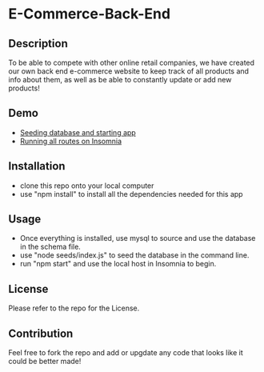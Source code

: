 # E-Commerce-Back-End

## Description
To be able to compete with other online retail companies, we have created our own back end e-commerce website to keep track of all products and info about them, as well as be able to constantly update or add new products!

## Demo

 - [Seeding database and starting app](https://drive.google.com/file/d/1cGIAQyBKLCV2QzeD08nfjj0eqPmYMvj3/view)
 - [Running all routes on Insomnia](https://drive.google.com/file/d/1u4QY5NoNP3kFVJJfwd5oED3kO5nm9fg2/view)

## Installation
 - clone this repo onto your local computer
 - use "npm install" to install all the dependencies needed for this app


## Usage
 - Once everything is installed, use mysql to source and use the database in the schema file.
 - use "node seeds/index.js" to seed the database in the command line.
 - run "npm start" and use the local host in Insomnia to begin.

## License 
Please refer to the repo for the License.

## Contribution
Feel free to fork the repo and add or upgdate any code that looks like it could be better made!